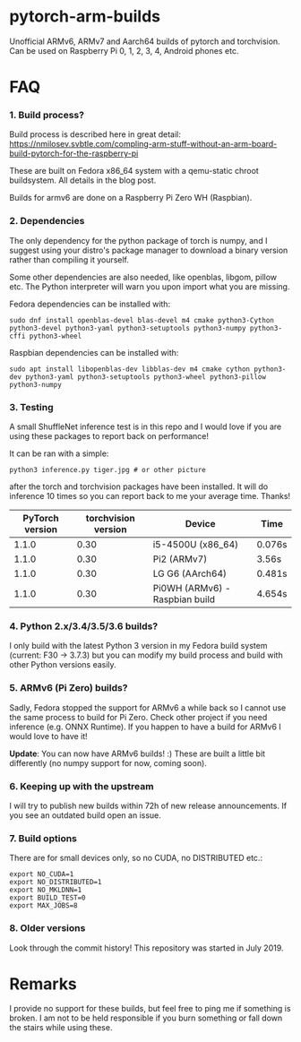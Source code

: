 # pytorch-arm-builds

Unofficial ARMv6, ARMv7 and Aarch64 builds of pytorch and torchvision. Can be used on Raspberry Pi 0, 1, 2, 3, 4, Android phones etc.

# FAQ

### 1. Build process?
Build process is described here in great detail: https://nmilosev.svbtle.com/compling-arm-stuff-without-an-arm-board-build-pytorch-for-the-raspberry-pi

These are built on Fedora x86_64 system with a qemu-static chroot buildsystem. All details in the blog post.

Builds for armv6 are done on a Raspberry Pi Zero WH (Raspbian).

### 2. Dependencies
The only dependency for the python package of torch is numpy, and I suggest using your distro's package manager to download a binary version rather than compiling it yourself.

Some other dependencies are also needed, like openblas, libgom, pillow etc. The Python interpreter will warn you upon import what you are missing.

Fedora dependencies can be installed with:

```
sudo dnf install openblas-devel blas-devel m4 cmake python3-Cython python3-devel python3-yaml python3-setuptools python3-numpy python3-cffi python3-wheel 
```

Raspbian dependencies can be installed with:

```
sudo apt install libopenblas-dev libblas-dev m4 cmake cython python3-dev python3-yaml python3-setuptools python3-wheel python3-pillow python3-numpy

```

### 3. Testing
A small ShuffleNet inference test is in this repo and I would love if you are using these packages to report back on performance!

It can be ran with a simple:

```
python3 inference.py tiger.jpg # or other picture
```

after the torch and torchvision packages have been installed. It will do inference 10 times so you can report back to me your average time. Thanks!

PyTorch version| torchvision version  | Device | Time |
|--|--|--|--|
| 1.1.0 | 0.30 | i5-4500U (x86_64) | 0.076s |
| 1.1.0 | 0.30 | Pi2 (ARMv7) | 3.56s |
| 1.1.0 | 0.30 | LG G6 (AArch64) | 0.481s |
| 1.1.0 | 0.30 | Pi0WH (ARMv6) - Raspbian build | 4.654s |

### 4. Python 2.x/3.4/3.5/3.6 builds?

I only build with the latest Python 3 version in my Fedora build system (current: F30 -> 3.7.3) but you can modify my build process and build with other Python versions easily.

### 5. ARMv6 (Pi Zero) builds?

Sadly, Fedora stopped the support for ARMv6 a while back so I cannot use the same process to build for Pi Zero. Check other project if you need inference (e.g. ONNX Runtime). If you happen to have a build for ARMv6 I would love to have it!

**Update**: You can now have ARMv6 builds! :) These are built a little bit differently (no numpy support for now, coming soon). 

### 6. Keeping up with the upstream

I will try to publish new builds within 72h of new release announcements. If you see an outdated build open an issue.

### 7. Build options

There are for small devices only, so no CUDA, no DISTRIBUTED etc.:

```
export NO_CUDA=1
export NO_DISTRIBUTED=1
export NO_MKLDNN=1 
export BUILD_TEST=0
export MAX_JOBS=8
```

### 8. Older versions

Look through the commit history! This repository was started in July 2019.

# Remarks

I provide no support for these builds, but feel free to ping me if something is broken. I am not to be held responsible if you burn something or fall down the stairs while using these.
